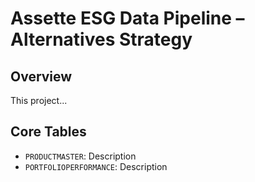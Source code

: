 
# Assette ESG Data Pipeline – Alternatives Strategy

## Overview
This project...

## Core Tables
- `PRODUCTMASTER`: Description
- `PORTFOLIOPERFORMANCE`: Description
